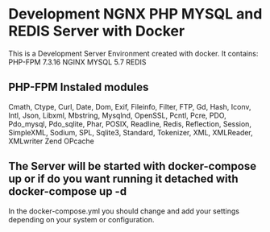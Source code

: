 # Development NGNX PHP MYSQL and REDIS Server with Docker

This is a Development Server Environment created with docker. It contains: PHP-FPM 7.3.16 NGINX MYSQL 5.7 REDIS

## PHP-FPM Instaled modules

Cmath, Ctype, Curl, Date, Dom, Exif, Fileinfo, Filter, FTP, Gd, Hash, Iconv, Intl, Json, Libxml, Mbstring, Mysqlnd, OpenSSL, Pcntl, Pcre, PDO, Pdo_mysql, Pdo_sqlite, Phar, POSIX, Readline, Redis, Reflection, Session, SimpleXML, Sodium, SPL, Sqlite3, Standard, Tokenizer, XML, XMLReader, XMLwriter Zend OPcache

## The Server will be started with docker-compose up or if do you want running it detached with docker-compose up -d

In the docker-compose.yml you should change and add your settings depending on your system or configuration.
